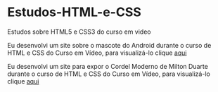 # Estudos-HTML-e-CSS
 Estudos sobre HTML5 e CSS3 do curso em video

Eu desenvolvi um site sobre o mascote do Android durante o curso de HTML e CSS do Curso em Vídeo, para visualizá-lo clique <a href="https://eldaramos.github.io/Estudos-HTML-e-CSS/HTML/desafio_10/android.html">aqui</a> 

Eu desenvolvi um site para expor o Cordel Moderno de Milton Duarte durante o curso de HTML e CSS do Curso em Vídeo, para visualizá-lo clique <a href="https://eldaramos.github.io/Projeto-Cordel/">aqui</a> 